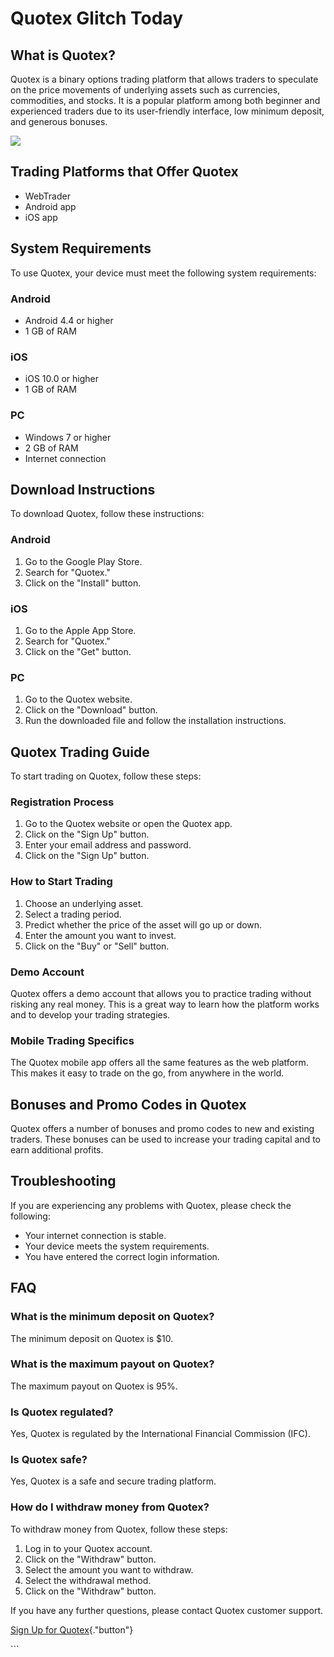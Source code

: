 # Quotex Glitch Today

## What is Quotex?

Quotex is a binary options trading platform that allows traders to
speculate on the price movements of underlying assets such as
currencies, commodities, and stocks. It is a popular platform among both
beginner and experienced traders due to its user-friendly interface, low
minimum deposit, and generous bonuses.

[![](https://static.quotex.io/files/4_en/300_250.jpg)](https://traff.sbs/brokerqxlid)

## Trading Platforms that Offer Quotex

-   WebTrader
-   Android app
-   iOS app

## System Requirements

To use Quotex, your device must meet the following system requirements:

### Android

-   Android 4.4 or higher
-   1 GB of RAM

### iOS

-   iOS 10.0 or higher
-   1 GB of RAM

### PC

-   Windows 7 or higher
-   2 GB of RAM
-   Internet connection

## Download Instructions

To download Quotex, follow these instructions:

### Android

1.  Go to the Google Play Store.
2.  Search for "Quotex."
3.  Click on the "Install" button.

### iOS

1.  Go to the Apple App Store.
2.  Search for "Quotex."
3.  Click on the "Get" button.

### PC

1.  Go to the Quotex website.
2.  Click on the "Download" button.
3.  Run the downloaded file and follow the installation instructions.

## Quotex Trading Guide

To start trading on Quotex, follow these steps:

### Registration Process

1.  Go to the Quotex website or open the Quotex app.
2.  Click on the "Sign Up" button.
3.  Enter your email address and password.
4.  Click on the "Sign Up" button.

### How to Start Trading

1.  Choose an underlying asset.
2.  Select a trading period.
3.  Predict whether the price of the asset will go up or down.
4.  Enter the amount you want to invest.
5.  Click on the "Buy" or "Sell" button.

### Demo Account

Quotex offers a demo account that allows you to practice trading without
risking any real money. This is a great way to learn how the platform
works and to develop your trading strategies.

### Mobile Trading Specifics

The Quotex mobile app offers all the same features as the web platform.
This makes it easy to trade on the go, from anywhere in the world.

## Bonuses and Promo Codes in Quotex

Quotex offers a number of bonuses and promo codes to new and existing
traders. These bonuses can be used to increase your trading capital and
to earn additional profits.

## Troubleshooting

If you are experiencing any problems with Quotex, please check the
following:

-   Your internet connection is stable.
-   Your device meets the system requirements.
-   You have entered the correct login information.

## FAQ

### What is the minimum deposit on Quotex?

The minimum deposit on Quotex is \$10.

### What is the maximum payout on Quotex?

The maximum payout on Quotex is 95%.

### Is Quotex regulated?

Yes, Quotex is regulated by the International Financial Commission
(IFC).

### Is Quotex safe?

Yes, Quotex is a safe and secure trading platform.

### How do I withdraw money from Quotex?

To withdraw money from Quotex, follow these steps:

1.  Log in to your Quotex account.
2.  Click on the "Withdraw" button.
3.  Select the amount you want to withdraw.
4.  Select the withdrawal method.
5.  Click on the "Withdraw" button.

If you have any further questions, please contact Quotex customer
support.

[Sign Up for
Quotex](\%22https://traff.sbs/brokerqxsignup\%22){."button"}

\`\`\`

